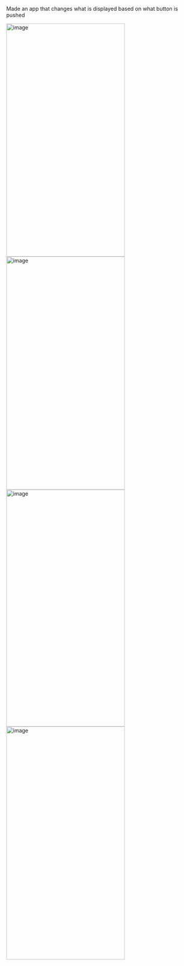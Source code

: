 Made an app that changes what is displayed based on what button is pushed

<img width="315" height="620" alt="image" src="https://github.com/user-attachments/assets/5c9e1d79-7d5f-4062-99a7-a641d8462936" />
<img width="315" height="620" alt="image" src="https://github.com/user-attachments/assets/a721de5b-67ab-42a8-b4c2-65320f51781c" />
<img width="315" height="630" alt="image" src="https://github.com/user-attachments/assets/5506da66-d493-4721-a85a-51348a2ea566" />
<img width="315" height="620" alt="image" src="https://github.com/user-attachments/assets/c747d0f1-f75a-4555-92ea-4644b9c055f8" />
